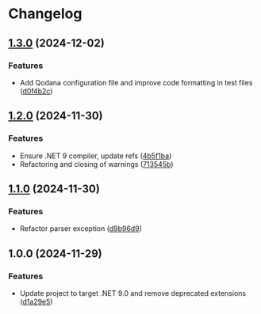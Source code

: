 # Changelog

## [1.3.0](https://github.com/lekman/AzureLiquid/compare/AzureLiquid@v1.2.0...AzureLiquid@v1.3.0) (2024-12-02)


### Features

* Add Qodana configuration file and improve code formatting in test files ([d0f4b2c](https://github.com/lekman/AzureLiquid/commit/d0f4b2c47759750b96c75e07fc81843f08594dc7))

## [1.2.0](https://github.com/lekman/AzureLiquid/compare/AzureLiquid@v1.1.0...AzureLiquid@v1.2.0) (2024-11-30)

### Features

* Ensure .NET 9 compiler, update
  refs ([4b5f1ba](https://github.com/lekman/AzureLiquid/commit/4b5f1ba481e2039ae4ec8e4d45c5ad7930c15edb))
* Refactoring and closing of
  warnings ([713545b](https://github.com/lekman/AzureLiquid/commit/713545b286959dceede3d227146a6419724d3eac))

## [1.1.0](https://github.com/lekman/AzureLiquid/compare/AzureLiquid@v1.0.0...AzureLiquid@v1.1.0) (2024-11-30)

### Features

* Refactor parser
  exception ([d9b96d9](https://github.com/lekman/AzureLiquid/commit/d9b96d91f00fa98f89e537c914a2f1627a9e5beb))

## 1.0.0 (2024-11-29)

### Features

* Update project to target .NET 9.0 and remove deprecated
  extensions ([d1a29e5](https://github.com/lekman/AzureLiquid/commit/d1a29e57af9686722c3452790ff189d5dbf4e4e3))
